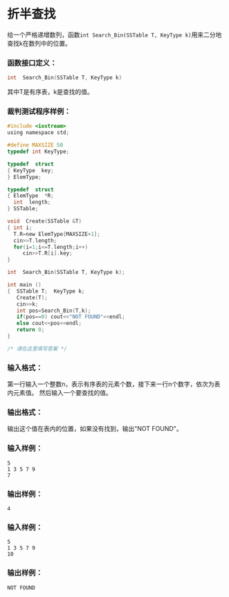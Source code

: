 # 折半查找
给一个严格递增数列，函数`int Search_Bin(SSTable T, KeyType k)`用来二分地查找k在数列中的位置。

### 函数接口定义：
```c
int  Search_Bin(SSTable T, KeyType k)
```
其中T是有序表，k是查找的值。

### 裁判测试程序样例：
```c
#include <iostream>
using namespace std;

#define MAXSIZE 50
typedef int KeyType;

typedef  struct                     
{ KeyType  key;                                             
} ElemType;  

typedef  struct
{ ElemType  *R; 
  int  length;
} SSTable;                      

void  Create(SSTable &T)
{ int i;
  T.R=new ElemType[MAXSIZE+1];
  cin>>T.length;
  for(i=1;i<=T.length;i++)
     cin>>T.R[i].key;   
}

int  Search_Bin(SSTable T, KeyType k);

int main () 
{  SSTable T;  KeyType k;
   Create(T);
   cin>>k;
   int pos=Search_Bin(T,k);
   if(pos==0) cout<<"NOT FOUND"<<endl;
   else cout<<pos<<endl;
   return 0;
}

/* 请在这里填写答案 */
```
### 输入格式：

第一行输入一个整数n，表示有序表的元素个数，接下来一行n个数字，依次为表内元素值。 然后输入一个要查找的值。

### 输出格式：

输出这个值在表内的位置，如果没有找到，输出"NOT FOUND"。

### 输入样例：
```
5
1 3 5 7 9
7
```
### 输出样例：
```
4
```
### 输入样例：
```
5
1 3 5 7 9
10
```
### 输出样例：
```
NOT FOUND
```
